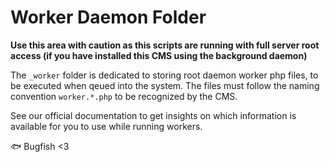 # Worker Daemon Folder

**Use this area with caution as this scripts are running with full server root access (if you have installed this CMS using the background daemon)**

The `_worker` folder is dedicated to storing root daemon worker php files, to be executed when qeued into the system. The files must follow the naming convention `worker.*.php` to be recognized by the CMS.

See our official documentation to get insights on which information is available for you to use while running workers.  

🐟 Bugfish <3
